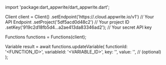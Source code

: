 import 'package:dart_appwrite/dart_appwrite.dart';

Client client = Client()
    .setEndpoint('https://<REGION>.cloud.appwrite.io/v1') // Your API Endpoint
    .setProject('5df5acd0d48c2') // Your project ID
    .setKey('919c2d18fb5d4...a2ae413da83346ad2'); // Your secret API key

Functions functions = Functions(client);

Variable result = await functions.updateVariable(
    functionId: '<FUNCTION_ID>',
    variableId: '<VARIABLE_ID>',
    key: '<KEY>',
    value: '<VALUE>', // (optional)
);
